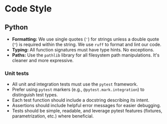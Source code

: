 # Code Style

## Python

- **Formatting:** We use single quotes (`'`) for strings unless a double quote (`"`) is required within the string. We use `ruff` to format and lint our code.
- **Typing:** All function signatures must have type hints. No exceptions.
- **Paths:** Use the `pathlib` library for all filesystem path manipulations. It's cleaner and more expressive.

### Unit tests

- All unit and integration tests must use the `pytest` framework.
- Prefer using `pytest` markers (e.g., `@pytest.mark.integration`) to distinguish test types.
- Each test function should include a docstring describing its intent.
- Assertions should include helpful error messages for easier debugging.
- Tests should be simple, readable, and leverage pytest features (fixtures, parametrization, etc.) where beneficial.
